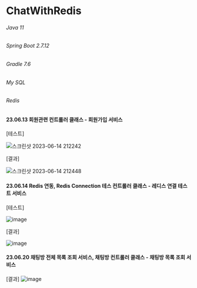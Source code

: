 # ChatWithRedis

###### Java 11
###### Spring Boot 2.7.12
###### Gradle 7.6
###### My SQL
###### Redis


#### 23.06.13 회원관련 컨트롤러 클래스 - 회원가입 서비스
[테스트]

![스크린샷 2023-06-14 212242](https://github.com/jadussi/ChatWithRedis/assets/136336510/3c8aac3d-f110-42c4-b8a5-6f5eadcab1cf)


[결과]

![스크린샷 2023-06-14 212448](https://github.com/jadussi/ChatWithRedis/assets/136336510/a868be48-d306-4b34-9cc6-09e67fadab74)



#### 23.06.14 Redis 연동, Redis Connection 테스 컨트롤러 클래스 - 레디스 연결 테스트 서비스
[테스트]

![image](https://github.com/jadussi/ChatWithRedis/assets/136336510/c7d6c7e6-30de-46d3-9d61-15ec3fa5fb1e)


[결과]

![image](https://github.com/jadussi/ChatWithRedis/assets/136336510/08ec5e2d-42c4-415e-9567-ea1376cbbec7)


#### 23.06.20 채팅방 전체 목록 조회 서비스, 채팅방 컨트롤러 클래스 - 채팅방 목록 조회 서비스
[결과]
![image](https://github.com/jadussi/ChatWithRedis/assets/136336510/7f7038aa-1c5b-4d46-a264-d4bc9da2e784)


